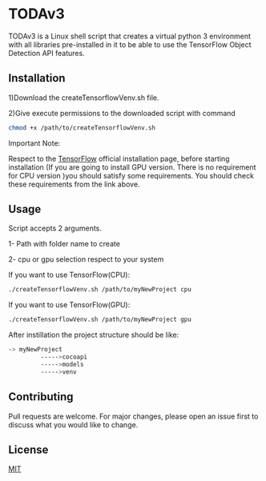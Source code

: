 # TODAv3
TODAv3 is a Linux shell script that creates a virtual python 3 environment with all libraries pre-installed in it to be able to use the TensorFlow Object Detection API features.


## Installation

1)Download the createTensorflowVenv.sh file.

2)Give execute permissions to the downloaded script with command

```bash
chmod +x /path/to/createTensorflowVenv.sh
```
Important Note: 

Respect to the [TensorFlow](https://www.tensorflow.org/install/gpu) official installation page, before starting installation (If you are going to install GPU version. There is no requirement for CPU version )you should satisfy some requirements. You should check these requirements from the link above.

## Usage
Script accepts 2 arguments.

   1- Path with folder name to create

   2- cpu or gpu selection respect to your system

If you want to use TensorFlow(CPU): 
```bash
./createTensorflowVenv.sh /path/to/myNewProject cpu
```

If you want to use TensorFlow(GPU): 
```bash
./createTensorflowVenv.sh /path/to/myNewProject gpu
```


After instillation the project structure should be like:
```bash
-> myNewProject
         ----->cocoapi
         ----->models
         ----->venv
```





## Contributing
Pull requests are welcome. For major changes, please open an issue first to discuss what you would like to change.


## License
[MIT](https://choosealicense.com/licenses/mit/)
